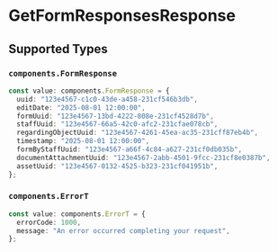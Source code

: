 # GetFormResponsesResponse


## Supported Types

### `components.FormResponse`

```typescript
const value: components.FormResponse = {
  uuid: "123e4567-c1c0-43de-a458-231cf546b3db",
  editDate: "2025-08-01 12:00:00",
  formUuid: "123e4567-13bd-4222-808e-231cf4528d7b",
  staffUuid: "123e4567-66a5-42c0-afc2-231cfae078cb",
  regardingObjectUuid: "123e4567-4261-45ea-ac35-231cff87eb4b",
  timestamp: "2025-08-01 12:00:00",
  formByStaffUuid: "123e4567-a66f-4c84-a627-231cf0db035b",
  documentAttachmentUuid: "123e4567-2abb-4501-9fcc-231cf8e0387b",
  assetUuid: "123e4567-0132-4525-b323-231cf041951b",
};
```

### `components.ErrorT`

```typescript
const value: components.ErrorT = {
  errorCode: 1000,
  message: "An error occurred completing your request",
};
```

